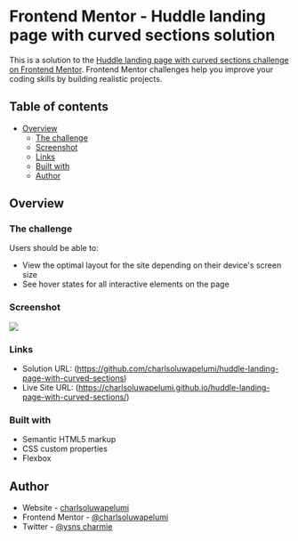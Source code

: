 # Frontend Mentor - Huddle landing page with curved sections solution

This is a solution to the [Huddle landing page with curved sections challenge on Frontend Mentor](https://www.frontendmentor.io/challenges/huddle-landing-page-with-curved-sections-5ca5ecd01e82137ec91a50f2). Frontend Mentor challenges help you improve your coding skills by building realistic projects. 

## Table of contents

- [Overview](#overview)
  - [The challenge](#the-challenge)
  - [Screenshot](#screenshot)
  - [Links](#links)
  - [Built with](#built-with)
  - [Author](#author)


## Overview

### The challenge

Users should be able to:

- View the optimal layout for the site depending on their device's screen size
- See hover states for all interactive elements on the page

### Screenshot

![](./screenshot.jpg)



### Links

- Solution URL: (https://github.com/charlsoluwapelumi/huddle-landing-page-with-curved-sections)
- Live Site URL: (https://charlsoluwapelumi.github.io/huddle-landing-page-with-curved-sections/)

### Built with

- Semantic HTML5 markup
- CSS custom properties
- Flexbox

## Author

- Website - [charlsoluwapelumi](https://github.com/charlsoluwapelumi/huddle-landing-page-with-curved-sections)
- Frontend Mentor - [@charlsoluwapelumi](https://www.frontendmentor.io/profile/charlsoluwapelumi)
- Twitter - [@ysns charmie](https://www.twitter.com/charley06)
